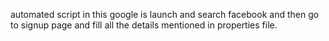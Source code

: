 automated script in this google is launch and search facebook and then go to signup page and fill all the details mentioned in properties file.
